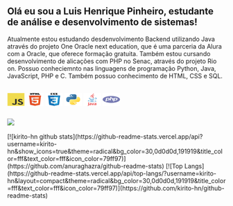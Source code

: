 ## Olá eu sou a Luis Henrique Pinheiro, estudante de análise e desenvolvimento de sistemas!

Atualmente estou estudando desdenvolvimento Backend utilizando Java através do projeto One Oracle next education, que é uma parceria da Alura com a Oracle, que oferece formação gratuita.
Também estou cursando desenvolvimento de alicações com PHP no Senac, através do projeto Rio on.
Possuo conheciemnto nas linguagens de programação Python, Java, JavaScript, PHP e C. Também possuo conhecimento de HTML, CSS e SQL.

<div style="display: inline_block"><br>
  <img align="center" alt="Luis-Js" height="30" width="40" src="https://github.com/devicons/devicon/blob/master/icons/javascript/javascript-original.svg">
  <img align="center" alt="Luis-HTML" height="30" width="40" src="https://github.com/devicons/devicon/blob/master/icons/html5/html5-original-wordmark.svg">
  <img align="center" alt="Luis-CSS" height="30" width="40" src="https://github.com/devicons/devicon/blob/master/icons/css3/css3-original-wordmark.svg">
  <img align="center" alt="Luis-Python" height="30" width="40" src="https://raw.githubusercontent.com/devicons/devicon/master/icons/python/python-original.svg">
  <img align="center" alt="Luis-java" height="30" width="40" src="https://github.com/devicons/devicon/blob/master/icons/java/java-original-wordmark.svg">
  <img align="center" alt="Luis-PHP" height="30" width="40" src="https://github.com/devicons/devicon/blob/master/icons/php/php-plain.svg">

  
</div>
  
  ##
 
<div> 

  <a href="https://www.linkedin.com/in/www.linkedin.com/in/luis-hnp" target="_blank"><img src="https://img.shields.io/badge/-LinkedIn-%230077B5?style=for-the-badge&logo=linkedin&logoColor=white" target="_blank"></a> 
  
</div>
[![kirito-hn github stats](https://github-readme-stats.vercel.app/api?username=kirito-hn&show_icons=true&theme=radical&bg_color=30,0d0d0d,191919&title_color=fff&text_color=fff&icon_color=79ff97)](https://github.com/anuraghazra/github-readme-stats)
[![Top Langs](https://github-readme-stats.vercel.app/api/top-langs/?username=kirito-hn&layout=compact&theme=radical&bg_color=30,0d0d0d,191919&title_color=fff&text_color=fff&icon_color=79ff97)](https://github.com/kirito-hn/github-readme-stats)

